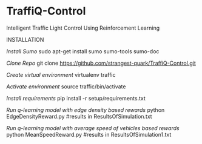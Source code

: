 # TraffiQ-Control
Intelligent Traffic Light Control Using Reinforcement Learning

INSTALLATION

*Install Sumo*
sudo apt-get install sumo sumo-tools sumo-doc

*Clone Repo*
git clone https://github.com/strangest-quark/TraffiQ-Control.git

*Create virtual environment*
virtualenv traffic

*Activate environment*
source traffic/bin/activate

*Install requirements*
pip install -r setup/requirements.txt

*Run q-learning model with edge density based rewards*
python EdgeDensityReward.py
#results in ResultsOfSimulation.txt

*Run q-learning model with average speed of vehicles based rewards*
python MeanSpeedReward.py
#results in ResultsOfSimulation1.txt







